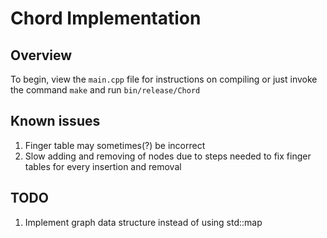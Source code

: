 # Chord Implementation

## Overview
To begin, view the `main.cpp` file for instructions on compiling
or just invoke the command `make` and run `bin/release/Chord`

## Known issues
1. Finger table may sometimes(?) be incorrect
2. Slow adding and removing of nodes due to steps needed to
   fix finger tables for every insertion and removal

## TODO
1. Implement graph data structure instead of using std::map
